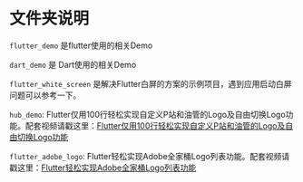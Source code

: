 # 文件夹说明



`flutter_demo` 是flutter使用的相关Demo

`dart_demo` 是 Dart使用的相关Demo

`flutter_white_screen` 是解决Flutter白屏的方案的示例项目，遇到应用启动白屏问题可以参考一下。

`hub_demo`: Flutter仅用100行轻松实现自定义P站和油管的Logo及自由切换Logo功能。配套视频请戳这里：[Flutter仅用100行轻松实现自定义P站和油管的Logo及自由切换Logo功能](https://www.bilibili.com/video/av75564707/)

`flutter_adobe_logo`: Flutter轻松实现Adobe全家桶Logo列表功能。配套视频请戳这里：[Flutter轻松实现Adobe全家桶Logo列表功能](https://www.bilibili.com/video/av75750858/)